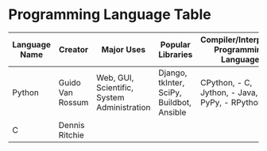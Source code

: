 # Programming Language Table

| Language Name | Creator | Major Uses | Popular Libraries | Compiler/Interpreter Programming Language | Jobs and Salaries |
| --- | --- | --- | --- | --- | --- |
| Python | Guido Van Rossum | Web, GUI, Scientific, System Administration | Django, tkInter, SciPy, Buildbot, Ansible | CPython, - C, Jython, - Java, PyPy, - RPython |  |
| C | Dennis Ritchie |  |  |  |  |
